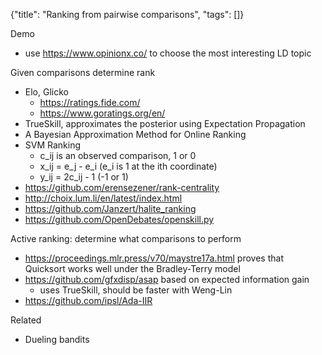 {"title": "Ranking from pairwise comparisons", "tags": []}

Demo
* use https://www.opinionx.co/ to choose the most interesting LD topic

Given comparisons determine rank
* Elo, Glicko
  * https://ratings.fide.com/
  * https://www.goratings.org/en/
* TrueSkill, approximates the posterior using Expectation Propagation
* A Bayesian Approximation Method for Online Ranking
* SVM Ranking
  * c_ij is an observed comparison, 1 or 0
  * x_ij = e_j - e_i (e_i is 1 at the ith coordinate)
  * y_ij = 2c_ij - 1 (-1 or 1)
* https://github.com/erensezener/rank-centrality
* http://choix.lum.li/en/latest/index.html
* https://github.com/Janzert/halite_ranking
* https://github.com/OpenDebates/openskill.py

Active ranking: determine what comparisons to perform
* https://proceedings.mlr.press/v70/maystre17a.html proves that Quicksort works well under the Bradley-Terry model
* https://github.com/gfxdisp/asap based on expected information gain
  * uses TrueSkill, should be faster with Weng-Lin
* https://github.com/ipsl/Ada-IIR

Related
* Dueling bandits
